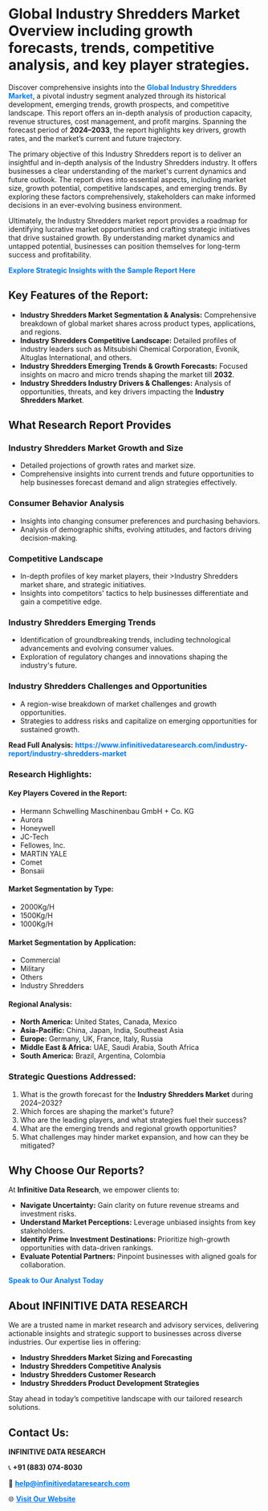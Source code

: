 <h1>Global Industry Shredders Market Overview including growth forecasts, trends, competitive analysis, and key player strategies.</h1>
<p>
Discover comprehensive insights into the 
<a href="https://www.infinitivedataresearch.com/industry-report/industry-shredders-market" rel="dofollow" style="color: #007BFF; text-decoration: none;"><strong>Global Industry Shredders Market</strong></a>, a pivotal industry segment analyzed through its historical development, emerging trends, growth prospects, and competitive landscape. This report offers an in-depth analysis of production capacity, revenue structures, cost management, and profit margins. Spanning the forecast period of <strong>2024–2033</strong>, the report highlights key drivers, growth rates, and the market’s current and future trajectory.
</p>
<p>
The primary objective of this Industry Shredders report is to deliver an insightful and in-depth analysis of the Industry Shredders industry. It offers businesses a clear understanding of the market's current dynamics and future outlook. The report dives into essential aspects, including market size, growth potential, competitive landscapes, and emerging trends. By exploring these factors comprehensively, stakeholders can make informed decisions in an ever-evolving business environment.
</p>
<p>
Ultimately, the Industry Shredders market report provides a roadmap for identifying lucrative market opportunities and crafting strategic initiatives that drive sustained growth. By understanding market dynamics and untapped potential, businesses can position themselves for long-term success and profitability.
</p>
<p>
<a href="https://www.infinitivedataresearch.com/request-sample/reportId=110264" style="color: #007BFF; text-decoration: none;"><strong>Explore Strategic Insights with the Sample Report Here</strong></a>
</p>

<h2>Key Features of the Report:</h2>
<ul>
<li><strong>Industry Shredders Market Segmentation & Analysis:</strong> Comprehensive breakdown of global market shares across product types, applications, and regions.</li>
<li><strong>Industry Shredders Competitive Landscape:</strong> Detailed profiles of industry leaders such as Mitsubishi Chemical Corporation, Evonik, Altuglas International, and others.</li>
<li><strong>Industry Shredders Emerging Trends & Growth Forecasts:</strong> Focused insights on macro and micro trends shaping the market till <strong>2032</strong>.</li>
<li><strong>Industry Shredders Industry Drivers & Challenges:</strong> Analysis of opportunities, threats, and key drivers impacting the <strong>Industry Shredders Market</strong>.</li>
</ul>

<h2>What Research Report Provides</h2>
<h3>Industry Shredders Market Growth and Size</h3>
<ul>
<li>Detailed projections of growth rates and market size.</li>
<li>Comprehensive insights into current trends and future opportunities to help businesses forecast demand and align strategies effectively.</li>
</ul>

<h3>Consumer Behavior Analysis</h3>
<ul>
<li>Insights into changing consumer preferences and purchasing behaviors.</li>
<li>Analysis of demographic shifts, evolving attitudes, and factors driving decision-making.</li>
</ul>

<h3>Competitive Landscape</h3>
<ul>
<li>In-depth profiles of key market players, their >Industry Shredders market share, and strategic initiatives.</li>
<li>Insights into competitors' tactics to help businesses differentiate and gain a competitive edge.</li>
</ul>

<h3>Industry Shredders Emerging Trends</h3>
<ul>
<li>Identification of groundbreaking trends, including technological advancements and evolving consumer values.</li>
<li>Exploration of regulatory changes and innovations shaping the industry's future.</li>
</ul>

<h3>Industry Shredders Challenges and Opportunities</h3>
<ul>
<li>A region-wise breakdown of market challenges and growth opportunities.</li>
<li>Strategies to address risks and capitalize on emerging opportunities for sustained growth.</li>
</ul>
<p><strong>Read Full Analysis:</strong> <a href="https://www.infinitivedataresearch.com/industry-report/industry-shredders-market" rel="dofollow" style="color: #007BFF; text-decoration: none;"><strong>https://www.infinitivedataresearch.com/industry-report/industry-shredders-market</strong></a></p>
<h3>Research Highlights:</h3>
<h4>Key Players Covered in the Report:</h4>
<ul><li>Hermann Schwelling Maschinenbau GmbH + Co. KG</li><li>Aurora</li><li>Honeywell</li><li>JC-Tech</li><li>Fellowes, Inc.</li><li>MARTIN YALE</li><li>Comet</li><li>Bonsaii</li></ul>
<h4>Market Segmentation by Type:</h4>
<ul><li>2000Kg/H</li><li>1500Kg/H</li><li>1000Kg/H</li></ul>
<h4>Market Segmentation by Application:</h4>
<ul><li>Commercial</li><li>Military</li><li>Others</li><li>Industry Shredders</li></ul>

<h4>Regional Analysis:</h4>
<ul>
<li><strong>North America:</strong> United States, Canada, Mexico</li>
<li><strong>Asia-Pacific:</strong> China, Japan, India, Southeast Asia</li>
<li><strong>Europe:</strong> Germany, UK, France, Italy, Russia</li>
<li><strong>Middle East & Africa:</strong> UAE, Saudi Arabia, South Africa</li>
<li><strong>South America:</strong> Brazil, Argentina, Colombia</li>
</ul>

<h3>Strategic Questions Addressed:</h3>
<ol>
<li>What is the growth forecast for the <strong>Industry Shredders Market</strong> during 2024–2032?</li>
<li>Which forces are shaping the market's future?</li>
<li>Who are the leading players, and what strategies fuel their success?</li>
<li>What are the emerging trends and regional growth opportunities?</li>
<li>What challenges may hinder market expansion, and how can they be mitigated?</li>
</ol>

<h2>Why Choose Our Reports?</h2>
<p>At <strong>Infinitive Data Research</strong>, we empower clients to:</p>
<ul>
<li><strong>Navigate Uncertainty:</strong> Gain clarity on future revenue streams and investment risks.</li>
<li><strong>Understand Market Perceptions:</strong> Leverage unbiased insights from key stakeholders.</li>
<li><strong>Identify Prime Investment Destinations:</strong> Prioritize high-growth opportunities with data-driven rankings.</li>
<li><strong>Evaluate Potential Partners:</strong> Pinpoint businesses with aligned goals for collaboration.</li>
</ul>
<p><a href="https://www.infinitivedataresearch.com/industry-report/industry-shredders-market" rel="dofollow" style="color: #007BFF; text-decoration: none;"><strong>Speak to Our Analyst Today</strong></a></p>

<h2>About INFINITIVE DATA RESEARCH</h2>
<p>We are a trusted name in market research and advisory services, delivering actionable insights and strategic support to businesses across diverse industries. Our expertise lies in offering:</p>
<ul>
<li><strong>Industry Shredders Market Sizing and Forecasting</strong></li>
<li><strong>Industry Shredders Competitive Analysis</strong></li>
<li><strong>Industry Shredders Customer Research</strong></li>
<li><strong>Industry Shredders Product Development Strategies</strong></li>
</ul>
<p>Stay ahead in today’s competitive landscape with our tailored research solutions.</p>

<h2>Contact Us:</h2>
<p><strong>INFINITIVE DATA RESEARCH</strong></p>
<p>📞 <strong>+91 (883) 074-8030</strong></p>
<p>📧 <strong><a href="mailto:help@infinitivedataresearch.com" style="color: #007BFF;">help@infinitivedataresearch.com</a></strong></p>
<p>🌐 <strong><a href="https://www.infinitivedataresearch.com" rel="dofollow" style="color: #007BFF;">Visit Our Website</a></strong></p>